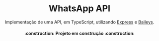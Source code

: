 <h1 align="center">WhatsApp API</h1>
<p align="center">Implementação de uma API, em TypeScript, utilizando <a href="https://expressjs.com/pt-br/">Express</a> e <a href="https://github.com/WhiskeySockets/Baileys">Baileys</a>. </p>
<h4 align="center">:construction:  Projeto em construção  :construction:</h4>
